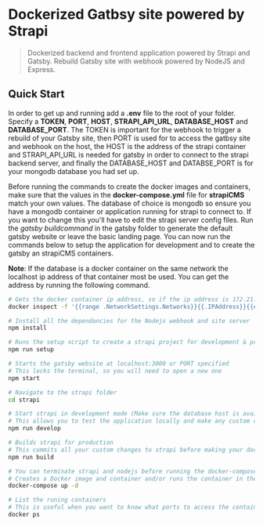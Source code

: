 # Dockerized Gatbsy site powered by Strapi

> Dockerized backend and frontend application powered by Strapi and Gatsby. Rebuild Gatsby site with webhook powered by NodeJS and Express.

## Quick Start

In order to get up and running add a **.env** file to the root of your folder. Specify a **TOKEN**, **PORT**, **HOST**, **STRAPI_API_URL**, **DATABASE_HOST** and **DATABASE_PORT**. The TOKEN is important for the webhook to trigger a rebuild of your Gatsby site, then PORT is used for to access the gatbsy site and webhook on the host, the HOST is the address of the strapi container and STRAPI_API_URL is needed for gatsby in order to connect to the strapi backend server, and finally the DATABASE_HOST and DATABSE_PORT is for your mongodb database you had set up.

Before running the commands to create the docker images and containers, make sure that the values in the **docker-compose.yml** file for **strapiCMS** match your own values. The database of choice is mongodb so ensure you have a mongodb container or application running for strapi to connect to. If you want to change this you'll have to edit the strapi server config files. Run the _gatsby buildcommand_ in the gatsby folder to generate the default gatsby website or leave the basic landing page. You can now run the commands below to setup the application for development and to create the gatsby an strapiCMS containers.

**Note**: If the database is a docker container on the same network the localhost ip address of that container most be used. You can get the address by running the following command.

```bash
# Gets the docker container ip address, so if the ip address is 172.21.0.2, use the ip address 172.21.0.1 to connect
docker inspect -f '{{range .NetworkSettings.Networks}}{{.IPAddress}}{{end}}' container_name_or_id
```

```bash
# Install all the dependancies for the Nodejs webhook and site server
npm install

# Runs the setup script to create a strapi project for development & production and basic landing page for the gatsby website.
npm run setup

# Starts the gatsby website at localhost:3000 or PORT specified
# This locks the terminal, so you will need to open a new one
npm start

# Navigate to the strapi folder
cd strapi

# Start strapi in development mode (Make sure the database host is available)
# This allows you to test the application locally and make any custom changes before building your docker image
npm run develop

# Builds strapi for production
# This commits all your custom changes to strapi before making your docker image
npm run build

# You can terminate strapi and nodejs before running the docker-compose
# Creates a Docker image and container and/or runs the container in the background
docker-compose up -d

# List the runing containers
# This is useful when you want to know what ports to access the contains on or to check if they are running
docker ps

```
